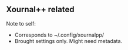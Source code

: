 ## Xournal++ related
Note to self:
- Corresponds to ~/.config/xournalpp/
- Brought settings only. Might need metadata.

